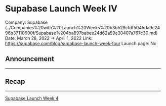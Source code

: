 # Supabase Launch Week IV

Company: Supabase (../Companies%20with%20Launch%20Weeks%20b3b529cfdf5045da9c2496b37110600f/Supabase%204ba897babee24d62a59e30407a767c30.md)
Date: March 28, 2022 → April 1, 2022
Link: https://supabase.com/blog/supabase-launch-week-four
Launch page: No

## Announcement

---

## Recap

---

[Supabase Launch Week 4](https://supabase.com/blog/supabase-launch-week-four)